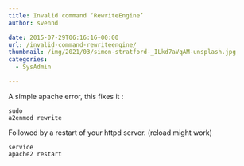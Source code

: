 ```yaml
---
title: Invalid command ‘RewriteEngine’
author: svennd

date: 2015-07-29T06:16:16+00:00
url: /invalid-command-rewriteengine/
thumbnail: /img/2021/03/simon-stratford-_ILkd7aVqAM-unsplash.jpg
categories:
  - SysAdmin

---
```

A simple apache error, this fixes it :

<code class="EnlighterJSRAW" data-enlighter-language="null">sudo a2enmod rewrite</code>

Followed by a restart of your httpd server. (reload might work)

<code class="EnlighterJSRAW" data-enlighter-language="null">service apache2 restart</code>